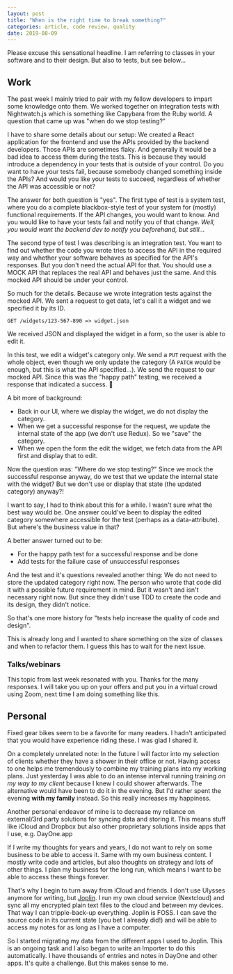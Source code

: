 ```yaml
---
layout: post
title: "When is the right time to break something?"
categories: article, code review, quality
date: 2019-08-09
---
```



Please excuse this sensational headline. I am referring to classes in your software and to their design. But also to tests, but see below…

## Work

The past week I mainly tried to pair with my fellow developers to impart some knowledge onto them. We worked together on integration tests with Nightwatch.js which is something like Capybara from the Ruby world. A question that came up was "when do we stop testing?"

I have to share some details about our setup: We created a React application for the frontend and use the APIs provided by the backend developers. Those APIs are sometimes flaky. And generally it would be a bad idea to access them during the tests. This is because they would introduce a dependency in your tests that is outside of your control. Do you want to have your tests fail, because somebody changed something inside the APIs? And would you like your tests to succeed, regardless of whether the API was accessible or not?

The answer for both question is "yes". The first type of test is a system test, where you do a complete blackbox-style test of your system for (mostly) functional requirements. If the API changes, you would want to know. And you would like to have your tests fail and notify you of that change. *Well, you would want the backend dev to notify you beforehand, but still…*

The second type of test I was describing is an integration test. You want to find out whether the code you wrote tries to access the API in the required way and whether your software behaves as specified for the API's responses. But you don't need the actual API for that. You should use a MOCK API that replaces the real API and behaves just the same. And this mocked API should be under your control.

So much for the details. Because we wrote integration tests against the mocked API. We sent a request to get data, let's call it a widget and we specified it by its ID.

`GET /widgets/123-567-890 => widget.json`

We received JSON and displayed the widget in a form, so the user is able to edit it.

In this test, we edit a widget's category only. We send a `PUT` request with the whole object, even though we only update the category (A `PATCH` would be enough, but this is what the API specified…). We send the request to our mocked API. Since this was the "happy path" testing, we received a response that indicated a success. 🎉

A bit more of background:

- Back in our UI, where we display the widget, we do not display the category.
- When we get a successful response for the request, we update the internal state of the app (we don't use Redux). So we "save" the category.
- When we open the form the edit the widget, we fetch data from the API first and display that to edit.


Now the question was: "Where do we stop testing?"
Since we mock the successful response anyway, do we test that we update the internal state with the widget? But we don't use or display that state (the updated category) anyway?!

I want to say, I had to think about this for a while. I wasn't sure what the best way would be. One answer could've been to display the edited category somewhere accessible for the test (perhaps as a data-attribute). But where's the business value in that?

A better answer turned out to be:
- For the happy path test for a successful response and be done
- Add tests for the failure case of unsuccessful responses


And the test and it's questions revealed another thing: We do not need to store the updated category right now. The person who wrote that code did it with a possible future requirement in mind. But it wasn't and isn't necessary right now. But since they didn't use TDD to create the code and its design, they didn't notice.

So that's one more history for "tests help increase the quality of code and design".

This is already long and I wanted to share something on the size of classes and when to refactor them. I guess this has to wait for the next issue.


### Talks/webinars

This topic from last week resonated with you. Thanks for the many responses. I will take you up on your offers and put you in a virtual crowd using Zoom, next time I am doing something like this.

## Personal

Fixed gear bikes seem to be a favorite for many readers. I hadn't anticipated that you would have experience riding these. I was glad I shared it.

On a completely unrelated note: In the future I will factor into my selection of clients whether they have a shower in their office or not. Having access to one helps me tremendously to combine my training plans into my working plans. Just yesterday I was able to do an intense interval running training *on my way to my client* because I knew I could shower afterwards. The alternative would have been to do it in the evening. But I'd rather spent the evening **with my family** instead. So this really increases my happiness.

Another personal endeavor of mine is to decrease my reliance on external/3rd party solutions for syncing data and storing it. This means stuff like iCloud and Dropbox but also other proprietary solutions inside apps that I use, e.g. DayOne.app

If I write my thoughts for years and years, I do not want to rely on some business to be able to access it. Same with my own business content. I mostly write code and articles, but also thoughts on strategy and lots of other things. I plan my business for the long run, which means I want to be able to access these things forever.

That's why I begin to turn away from iCloud and friends. I don't use Ulysses anymore for writing, but [Joplin](https://joplinapp.org/). I run my own cloud service (Nextcloud) and sync all my encrypted plain text files to the cloud and between my devices. That way I can tripple-back-up everything. Joplin is FOSS. I can save the source code in its current state (you bet I already did!) and will be able to access my notes for as long as I have a computer.

So I started migrating my data from the different apps I used to Joplin. This is an ongoing task and I also began to write an Importer to do this automatically. I have thousands of entries and notes in DayOne and other apps. It's quite a challenge. But this makes sense to me.





